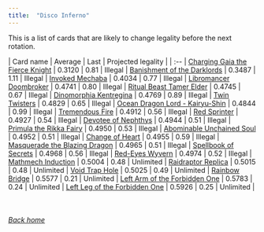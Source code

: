 ```yaml
---
title:  "Disco Inferno"
---
```


This is a list of cards that are likely to change legality before the next rotation.

| Card name | Average | Last | Projected legality |
| :-- |
[Charging Gaia the Fierce Knight](https://db.ygoprodeck.com/card/?search=Charging%20Gaia%20the%20Fierce%20Knight) | 0.3120 | 0.81 | Illegal |
[Banishment of the Darklords](https://db.ygoprodeck.com/card/?search=Banishment%20of%20the%20Darklords) | 0.3487 | 1.11 | Illegal |
[Invoked Mechaba](https://db.ygoprodeck.com/card/?search=Invoked%20Mechaba) | 0.4034 | 0.77 | Illegal |
[Libromancer Doombroker](https://db.ygoprodeck.com/card/?search=Libromancer%20Doombroker) | 0.4741 | 0.80 | Illegal |
[Ritual Beast Tamer Elder](https://db.ygoprodeck.com/card/?search=Ritual%20Beast%20Tamer%20Elder) | 0.4745 | 0.67 | Illegal |
[Dinomorphia Kentregina](https://db.ygoprodeck.com/card/?search=Dinomorphia%20Kentregina) | 0.4769 | 0.89 | Illegal |
[Twin Twisters](https://db.ygoprodeck.com/card/?search=Twin%20Twisters) | 0.4829 | 0.65 | Illegal |
[Ocean Dragon Lord - Kairyu-Shin](https://db.ygoprodeck.com/card/?search=Ocean%20Dragon%20Lord%20-%20Kairyu-Shin) | 0.4844 | 0.99 | Illegal |
[Tremendous Fire](https://db.ygoprodeck.com/card/?search=Tremendous%20Fire) | 0.4912 | 0.56 | Illegal |
[Red Sprinter](https://db.ygoprodeck.com/card/?search=Red%20Sprinter) | 0.4927 | 0.54 | Illegal |
[Devotee of Nephthys](https://db.ygoprodeck.com/card/?search=Devotee%20of%20Nephthys) | 0.4944 | 0.51 | Illegal |
[Primula the Rikka Fairy](https://db.ygoprodeck.com/card/?search=Primula%20the%20Rikka%20Fairy) | 0.4950 | 0.53 | Illegal |
[Abominable Unchained Soul](https://db.ygoprodeck.com/card/?search=Abominable%20Unchained%20Soul) | 0.4952 | 0.51 | Illegal |
[Change of Heart](https://db.ygoprodeck.com/card/?search=Change%20of%20Heart) | 0.4955 | 0.59 | Illegal |
[Masquerade the Blazing Dragon](https://db.ygoprodeck.com/card/?search=Masquerade%20the%20Blazing%20Dragon) | 0.4965 | 0.51 | Illegal |
[Spellbook of Secrets](https://db.ygoprodeck.com/card/?search=Spellbook%20of%20Secrets) | 0.4968 | 0.56 | Illegal |
[Red-Eyes Wyvern](https://db.ygoprodeck.com/card/?search=Red-Eyes%20Wyvern) | 0.4974 | 0.52 | Illegal |
[Mathmech Induction](https://db.ygoprodeck.com/card/?search=Mathmech%20Induction) | 0.5004 | 0.48 | Unlimited |
[Raidraptor Replica](https://db.ygoprodeck.com/card/?search=Raidraptor%20Replica) | 0.5015 | 0.48 | Unlimited |
[Void Trap Hole](https://db.ygoprodeck.com/card/?search=Void%20Trap%20Hole) | 0.5025 | 0.49 | Unlimited |
[Rainbow Bridge](https://db.ygoprodeck.com/card/?search=Rainbow%20Bridge) | 0.5577 | 0.21 | Unlimited |
[Left Arm of the Forbidden One](https://db.ygoprodeck.com/card/?search=Left%20Arm%20of%20the%20Forbidden%20One) | 0.5783 | 0.24 | Unlimited |
[Left Leg of the Forbidden One](https://db.ygoprodeck.com/card/?search=Left%20Leg%20of%20the%20Forbidden%20One) | 0.5926 | 0.25 | Unlimited |

<br>

###### [Back home](index)